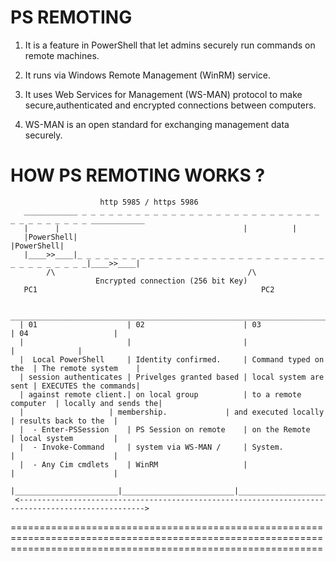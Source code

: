
# PS REMOTING 

1. It is a feature in PowerShell that let admins securely run commands on remote machines.

2. It runs via Windows Remote Management (WinRM) service.

3. It uses Web Services for Management (WS-MAN) protocol to make secure,authenticated and encrypted connections
   between computers.

4. WS-MAN is an open standard for exchanging management data securely.


# HOW PS REMOTING WORKS ?

						http 5985 / https 5986
       ____________ _ _ _ _ _ _ _ _ _ _ _ _ _ _ _ _ _ _ _ _ _ _ _ _ _ _ _ _ _ _ _ _ _ _ _ _ ____________
       |	  |   									    |          |								
       |PowerShell|                      						    |PowerShell|
       |____>>____|_ _ _ _ _ _ _ _ _ _ _ _ _ _ _ _ _ _ _ _ _ _ _ _ _ _ _ _ _ _ _ _ _ _ _ _ _|____>>____|
            /\											 /\
					   Encrypted connection (256 bit Key)
	   PC1									                PC2

      __________________________________________________________________________________________________
      | 01                    | 02                      | 03                    | 04                   |  
      |                       |                         |                       |		       |	
      |  Local PowerShell     | Identity confirmed.     | Command typed on the  | The remote system    |
      | session authenticates | Privelges granted based | local system are sent | EXECUTES the commands|
      | against remote client.| on local group          | to a remote computer  | locally and sends the| 
      | 	              | membership.             | and executed locally  | results back to the  |
      |  - Enter-PSSession    | PS Session on remote    | on the Remote         | local system         |
      |  - Invoke-Command     | system via WS-MAN /     | System.               |                      |
      |  - Any Cim cmdlets    | WinRM                   |                       |                      |
      |_______________________|_________________________|_______________________|______________________|
     <-------------------------------------------------------------------------------------------------->





==================================================================================================================================================================
  
